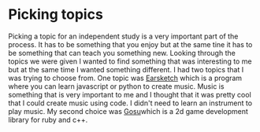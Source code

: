 # Picking topics

Picking a topic for an independent study is a very important part of the process. It has to be something that you enjoy but at the same
tine it has to be something that can teach you something new. Looking through the topics we were given I wanted to find something that was 
interesting to me but at the same time I wanted something different. I had two topics that I was trying to choose from. One topic was [Earsketch](https://earsketch.gatech.edu/)
which is a program where you can learn javascript or python to create music. Music is something that is very important to me and I thought that it was pretty cool that I could
create music using code. I didn't need to learn an instrument to play music. My second choice was [Gosu](https://www.libgosu.org/)which is a 2d game development library for ruby 
and c++.
